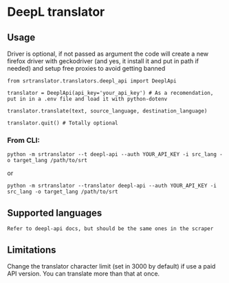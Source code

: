 # DeepL translator

## Usage

Driver is optional, if not passed as argument the code will create a new firefox driver with geckodriver (and yes, it install it and put in path if needed) and setup free proxies to avoid getting banned

```
from srtranslator.translators.deepl_api import DeeplApi

translator = DeeplApi(api_key='your_api_key') # As a recomendation, put in in a .env file and load it with python-dotenv

translator.translate(text, source_language, destination_language)

translator.quit() # Totally optional
```

### From CLI:

```
python -m srtranslator --t deepl-api --auth YOUR_API_KEY -i src_lang -o target_lang /path/to/srt
```

or

```
python -m srtranslator --translator deepl-api --auth YOUR_API_KEY -i src_lang -o target_lang /path/to/srt
```

## Supported languages

`Refer to deepl-api docs, but should be the same ones in the scraper`

## Limitations

Change the translator character limit (set in 3000 by default) if use a paid API version. You can translate more than that at once.
